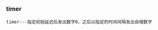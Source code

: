 ### timer

`timer---指定初始延迟后发出数字0，之后以指定的时间间隔发出自增数字`

<code src="../../code/operators/create/timer.tsx"></code>
